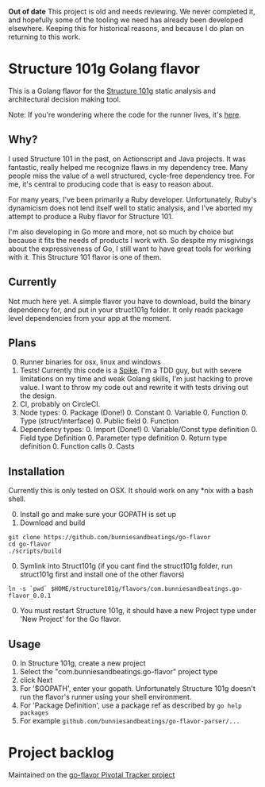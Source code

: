 **Out of date** This project is old and needs reviewing. We never completed it, and hopefully some of the tooling we need has already been developed elsewhere. Keeping this for historical reasons, and because I do plan on returning to this work.

# Structure 101g Golang flavor

This is a Golang flavor for the [Structure 101g](https://structure101.com/) static analysis and architectural decision making tool. 

Note: If you're wondering where the code for the runner lives, it's [here](https://github.com/bunniesandbeatings/baduk).

## Why?

I used Structure 101 in the past, on Actionscript and Java projects. It was fantastic, really helped me recognize flaws in my dependency tree. Many people miss the value of a well structured, cycle-free dependency tree. For me, it's central to producing code that is easy to reason about.

For many years, I've been primarily a Ruby developer. Unfortunately, Ruby's dynamicism does not lend itself well to static analysis, and I've aborted my attempt to produce a Ruby flavor for Structure 101.  

I'm also developing in Go more and more, not so much by choice but because it fits the needs of products I work with. So despite my misgivings about the expressiveness of Go, I still want to have great tools for working with it. This Structure 101 flavor is one of them.

## Currently

Not much here yet. A simple flavor you have to download, build the binary dependency for, and put in your struct101g folder. It only reads package level dependencies from your app at the moment. 

## Plans

  0. Runner binaries for osx, linux and windows
  0. Tests! Currently this code is a [Spike](http://agiledictionary.com/209/spike/). I'm a TDD guy, but with severe limitations on my time and weak Golang skills, I'm just hacking to prove value. I want to throw my code out and rewrite it with tests driving out the design.
  0. CI, probably on CircleCI.
  0. Node types:
    0. Package (Done!)
      0. Constant
      0. Variable
      0. Function
    0. Type (struct/interface)
      0. Public field
      0. Function
  0. Dependency types:
    0. Import (Done!)
    0. Variable/Const type definition
    0. Field type Definition
    0. Parameter type definition
    0. Return type definition
    0. Function calls
    0. Casts

## Installation
Currently this is only tested on OSX. It should work on any *nix with a bash shell.

0. Install go and make sure your GOPATH is set up
0. Download and build

  ```shell
  git clone https://github.com/bunniesandbeatings/go-flavor
  cd go-flavor
  ./scripts/build
  ```
  
0. Symlink into Struct101g (if you cant find the struct101g folder, run struct101g first and install one of the other flavors)

  ```shell
  ln -s `pwd` $HOME/structure101g/flavors/com.bunniesandbeatings.go-flavor_0.0.1
  ```

0. You must restart Structure 101g, it should have a new Project type under 'New Project' for the Go flavor.

## Usage 

0. In Structure 101g, create a new project
0. Select the "com.bunniesandbeatings.go-flavor" project type
0. click Next
0. For '$GOPATH', enter your gopath. Unfortunately Structure 101g doesn't run the flavor's runner using your shell environment.
0. For 'Package Definition', use a package ref as described by ```go help packages```
  0. For example ```github.com/bunniesandbeatings/go-flavor-parser/...```


# Project backlog

Maintained on the [go-flavor Pivotal Tracker project](https://www.pivotaltracker.com/n/projects/1265846)
